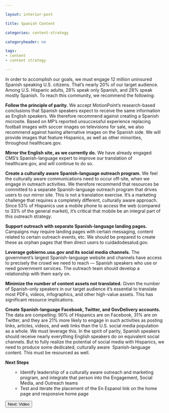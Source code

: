 ```yaml
---

layout: interior-post

title: Spanish Content

categories: content-strategy

categoryheader: no

tags:
- content 
- content strategy

--- 
```


<p>In order to accomplish our goals, we must engage 12 million uninsured Spanish speaking U.S. citizens. That’s nearly 20% of our target audience. Among U.S. Hispanic adults, 28% speak only Spanish, and 28% speak mostly Spanish. To reach this community, we recommend the following:</p>
<p><strong>Follow the principle of parity.</strong> We accept MotionPoint’s research-based conclusions that Spanish speakers expect to receive the same information as English speakers. We therefore recommend against creating a Spanish microsite. Based on MP’s reported unsuccessful experience replacing football images with soccer images on televisions for sale, we also recommend against having alternative images on the Spanish side. We will provide images that feature Hispanics, as well as other minorities, throughout healthcare.gov.</p>
<p><strong>Mirror the English site, as we currently do.</strong> We have already engaged CMS’s Spanish-language expert to improve our translation of healthcare.gov, and will continue to do so.</p>
<p><strong>Create a culturally aware Spanish-language outreach program.</strong> We feel the culturally aware communications need to occur off-site, when we engage in outreach activities. We therefore recommend that resources be committed to a separate Spanish-language outreach program that drives users to our mirror site. This is not a translation exercise. It’s a marketing challenge that requires a completely different, culturally aware approach. Since 53% of Hispanics use a mobile phone to access the web (compared to 33% of the general market), it’s critical that mobile be an integral part of this outreach strategy.</p>
<p><strong>Support outreach with separate Spanish-language landing pages.</strong> Campaigns may require landing pages with certain messaging, content related to certain outreach events, etc. We should be prepared to create these as orphan pages that then direct users to cuidadodesalud.gov.</p>
<p><strong>Leverage gobierno.usa.gov and its social media channels.</strong> The government’s largest Spanish-language website and channels have access to precisely the crowd we need to reach &mdash; Spanish speakers who use or need government services. The outreach team should develop a relationship with them early on.</p>
<p><strong>Minimize the number of content assets not translated.</strong> Given the number of Spanish-only speakers in our target audience it’s essential to translate most PDFs, videos, infographics, and other high-value assets. This has significant resource implications.</p>
<p><strong>Create Spanish-language Facebook, Twitter, and GovDelivery accounts.</strong> The data are compelling: 90% of Hispanics are on Facebook, 31% are on Twitter, and they are 21% more likely to engage in such activities as posting links, articles, videos, and web links than the U.S. social media population as a whole. We must leverage this. In the spirit of parity, Spanish speakers should receive nearly everything English speakers do on equivalent social channels. But to fully realize the potential of social media with Hispanics, we need to produce some dedicated, culturally aware&nbsp; Spanish-language content. This must be resourced as well.</p>
<div class="alert alert-info "><strong>Next Steps<br>
</strong><p></p>
<ul>
<ul>
<li>Identify leadership of a culturally aware outreach and marketing program, and integrate that person into the Engagement, Social Media, and Outreach teams</li>
<li>Test and iterate the placement of the En Espanol link on the home page and responsive home page</li>
</ul>
</ul>
</div>
<div class="article-end"><a href="/content-strategy/content-video/" title="Video"><button type="button" class="btn btn-large">Next: Video</button></a></div>
